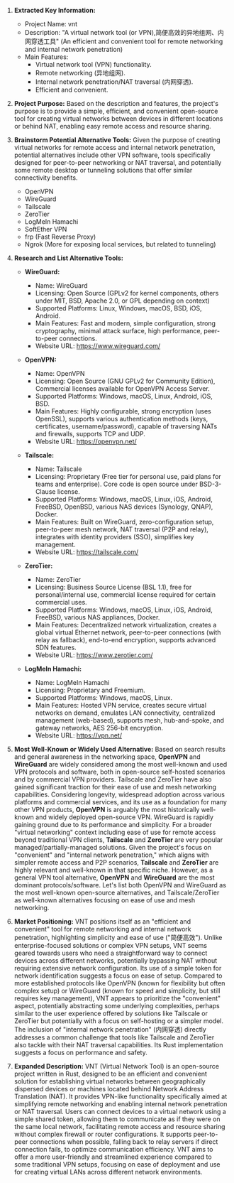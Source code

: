 1.  **Extracted Key Information:**
    *   Project Name: vnt
    *   Description: "A virtual network tool (or VPN),简便高效的异地组网、内网穿透工具" (An efficient and convenient tool for remote networking and internal network penetration)
    *   Main Features:
        *   Virtual network tool (VPN) functionality.
        *   Remote networking (异地组网).
        *   Internal network penetration/NAT traversal (内网穿透).
        *   Efficient and convenient.

2.  **Project Purpose:**
    Based on the description and features, the project's purpose is to provide a simple, efficient, and convenient open-source tool for creating virtual networks between devices in different locations or behind NAT, enabling easy remote access and resource sharing.

3.  **Brainstorm Potential Alternative Tools:**
    Given the purpose of creating virtual networks for remote access and internal network penetration, potential alternatives include other VPN software, tools specifically designed for peer-to-peer networking or NAT traversal, and potentially some remote desktop or tunneling solutions that offer similar connectivity benefits.

    *   OpenVPN
    *   WireGuard
    *   Tailscale
    *   ZeroTier
    *   LogMeIn Hamachi
    *   SoftEther VPN
    *   frp (Fast Reverse Proxy)
    *   Ngrok (More for exposing local services, but related to tunneling)

4.  **Research and List Alternative Tools:**

    *   **WireGuard:**
        *   Name: WireGuard
        *   Licensing: Open Source (GPLv2 for kernel components, others under MIT, BSD, Apache 2.0, or GPL depending on context)
        *   Supported Platforms: Linux, Windows, macOS, BSD, iOS, Android.
        *   Main Features: Fast and modern, simple configuration, strong cryptography, minimal attack surface, high performance, peer-to-peer connections.
        *   Website URL: https://www.wireguard.com/

    *   **OpenVPN:**
        *   Name: OpenVPN
        *   Licensing: Open Source (GNU GPLv2 for Community Edition), Commercial licenses available for OpenVPN Access Server.
        *   Supported Platforms: Windows, macOS, Linux, Android, iOS, BSD.
        *   Main Features: Highly configurable, strong encryption (uses OpenSSL), supports various authentication methods (keys, certificates, username/password), capable of traversing NATs and firewalls, supports TCP and UDP.
        *   Website URL: https://openvpn.net/

    *   **Tailscale:**
        *   Name: Tailscale
        *   Licensing: Proprietary (Free tier for personal use, paid plans for teams and enterprise). Core code is open source under BSD-3-Clause license.
        *   Supported Platforms: Windows, macOS, Linux, iOS, Android, FreeBSD, OpenBSD, various NAS devices (Synology, QNAP), Docker.
        *   Main Features: Built on WireGuard, zero-configuration setup, peer-to-peer mesh network, NAT traversal (P2P and relay), integrates with identity providers (SSO), simplifies key management.
        *   Website URL: https://tailscale.com/

    *   **ZeroTier:**
        *   Name: ZeroTier
        *   Licensing: Business Source License (BSL 1.1), free for personal/internal use, commercial license required for certain commercial uses.
        *   Supported Platforms: Windows, macOS, Linux, iOS, Android, FreeBSD, various NAS appliances, Docker.
        *   Main Features: Decentralized network virtualization, creates a global virtual Ethernet network, peer-to-peer connections (with relay as fallback), end-to-end encryption, supports advanced SDN features.
        *   Website URL: https://www.zerotier.com/

    *   **LogMeIn Hamachi:**
        *   Name: LogMeIn Hamachi
        *   Licensing: Proprietary and Freemium.
        *   Supported Platforms: Windows, macOS, Linux.
        *   Main Features: Hosted VPN service, creates secure virtual networks on demand, emulates LAN connectivity, centralized management (web-based), supports mesh, hub-and-spoke, and gateway networks, AES 256-bit encryption.
        *   Website URL: https://vpn.net/

5.  **Most Well-Known or Widely Used Alternative:**
    Based on search results and general awareness in the networking space, **OpenVPN** and **WireGuard** are widely considered among the most well-known and used VPN protocols and software, both in open-source self-hosted scenarios and by commercial VPN providers. Tailscale and ZeroTier have also gained significant traction for their ease of use and mesh networking capabilities. Considering longevity, widespread adoption across various platforms and commercial services, and its use as a foundation for many other VPN products, **OpenVPN** is arguably the most historically well-known and widely deployed open-source VPN. WireGuard is rapidly gaining ground due to its performance and simplicity. For a broader "virtual networking" context including ease of use for remote access beyond traditional VPN clients, **Tailscale** and **ZeroTier** are very popular managed/partially-managed solutions. Given the project's focus on "convenient" and "internal network penetration," which aligns with simpler remote access and P2P scenarios, **Tailscale** and **ZeroTier** are highly relevant and well-known in that specific niche. However, as a general VPN tool alternative, **OpenVPN** and **WireGuard** are the most dominant protocols/software. Let's list both OpenVPN and WireGuard as the most well-known open-source alternatives, and Tailscale/ZeroTier as well-known alternatives focusing on ease of use and mesh networking.

6.  **Market Positioning:**
    VNT positions itself as an "efficient and convenient" tool for remote networking and internal network penetration, highlighting simplicity and ease of use ("简便高效"). Unlike enterprise-focused solutions or complex VPN setups, VNT seems geared towards users who need a straightforward way to connect devices across different networks, potentially bypassing NAT without requiring extensive network configuration. Its use of a simple token for network identification suggests a focus on ease of setup. Compared to more established protocols like OpenVPN (known for flexibility but often complex setup) or WireGuard (known for speed and simplicity, but still requires key management), VNT appears to prioritize the "convenient" aspect, potentially abstracting some underlying complexities, perhaps similar to the user experience offered by solutions like Tailscale or ZeroTier but potentially with a focus on self-hosting or a simpler model. The inclusion of "internal network penetration" (内网穿透) directly addresses a common challenge that tools like Tailscale and ZeroTier also tackle with their NAT traversal capabilities. Its Rust implementation suggests a focus on performance and safety.

7.  **Expanded Description:**
    VNT (Virtual Network Tool) is an open-source project written in Rust, designed to be an efficient and convenient solution for establishing virtual networks between geographically dispersed devices or machines located behind Network Address Translation (NAT). It provides VPN-like functionality specifically aimed at simplifying remote networking and enabling internal network penetration or NAT traversal. Users can connect devices to a virtual network using a simple shared token, allowing them to communicate as if they were on the same local network, facilitating remote access and resource sharing without complex firewall or router configurations. It supports peer-to-peer connections when possible, falling back to relay servers if direct connection fails, to optimize communication efficiency. VNT aims to offer a more user-friendly and streamlined experience compared to some traditional VPN setups, focusing on ease of deployment and use for creating virtual LANs across different network environments.